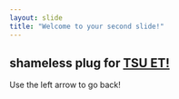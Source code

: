 ```yaml
---
layout: slide
title: "Welcome to your second slide!"
---
```

shameless plug for [TSU ET!](https://www.tarleton.edu/engtech/)
---
Use the left arrow to go back!

